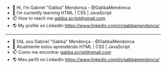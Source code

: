 - 👋 Hi, I’m Gabriel "Gabba" Mendonça - @GabbaMendonca
- 🌱 I’m currently learning HTML | CSS | JavaScript
- 📫 How to reach me gabba.script@gmail.com
- :earth_americas: My profile on LinkedIn https://www.linkedin.com/in/gabbamendonca/
---
- 👋 Olá, sou Gabriel "Gabba" Mendonça - @GabbaMendonca
- 🌱 Atualmente estou aprendendo HTML | CSS | JavaScript
- 📫 Como me encontrar gabba.script@gmail.com
- :earth_americas: Meu perfil no LinkedIn https://www.linkedin.com/in/gabbamendonca/

<!---
- 💞️ I’m looking to collaborate on ...
- 👀 I’m interested in ...
--->
<!---
GabbaMendonca/GabbaMendonca is a ✨ special ✨ repository because its `README.md` (this file) appears on your GitHub profile.
You can click the Preview link to take a look at your changes.
--->
